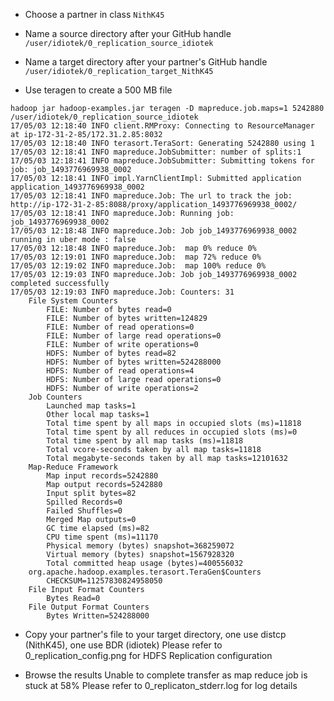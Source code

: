 * Choose a partner in class
<code>NithK45</code>

* Name a source directory after your GitHub handle
<code>/user/idiotek/0_replication_source_idiotek</code>

* Name a target directory after your partner's GitHub handle
<code>/user/idiotek/0_replication_target_NithK45</code>

* Use teragen to create a 500 MB file
```
hadoop jar hadoop-examples.jar teragen -D mapreduce.job.maps=1 5242880 /user/idiotek/0_replication_source_idiotek
17/05/03 12:18:40 INFO client.RMProxy: Connecting to ResourceManager at ip-172-31-2-85/172.31.2.85:8032
17/05/03 12:18:40 INFO terasort.TeraSort: Generating 5242880 using 1
17/05/03 12:18:41 INFO mapreduce.JobSubmitter: number of splits:1
17/05/03 12:18:41 INFO mapreduce.JobSubmitter: Submitting tokens for job: job_1493776969938_0002
17/05/03 12:18:41 INFO impl.YarnClientImpl: Submitted application application_1493776969938_0002
17/05/03 12:18:41 INFO mapreduce.Job: The url to track the job: http://ip-172-31-2-85:8088/proxy/application_1493776969938_0002/
17/05/03 12:18:41 INFO mapreduce.Job: Running job: job_1493776969938_0002
17/05/03 12:18:48 INFO mapreduce.Job: Job job_1493776969938_0002 running in uber mode : false
17/05/03 12:18:48 INFO mapreduce.Job:  map 0% reduce 0%
17/05/03 12:19:01 INFO mapreduce.Job:  map 72% reduce 0%
17/05/03 12:19:02 INFO mapreduce.Job:  map 100% reduce 0%
17/05/03 12:19:03 INFO mapreduce.Job: Job job_1493776969938_0002 completed successfully
17/05/03 12:19:03 INFO mapreduce.Job: Counters: 31
	File System Counters
		FILE: Number of bytes read=0
		FILE: Number of bytes written=124829
		FILE: Number of read operations=0
		FILE: Number of large read operations=0
		FILE: Number of write operations=0
		HDFS: Number of bytes read=82
		HDFS: Number of bytes written=524288000
		HDFS: Number of read operations=4
		HDFS: Number of large read operations=0
		HDFS: Number of write operations=2
	Job Counters 
		Launched map tasks=1
		Other local map tasks=1
		Total time spent by all maps in occupied slots (ms)=11818
		Total time spent by all reduces in occupied slots (ms)=0
		Total time spent by all map tasks (ms)=11818
		Total vcore-seconds taken by all map tasks=11818
		Total megabyte-seconds taken by all map tasks=12101632
	Map-Reduce Framework
		Map input records=5242880
		Map output records=5242880
		Input split bytes=82
		Spilled Records=0
		Failed Shuffles=0
		Merged Map outputs=0
		GC time elapsed (ms)=82
		CPU time spent (ms)=11170
		Physical memory (bytes) snapshot=368259072
		Virtual memory (bytes) snapshot=1567928320
		Total committed heap usage (bytes)=400556032
	org.apache.hadoop.examples.terasort.TeraGen$Counters
		CHECKSUM=11257830824958050
	File Input Format Counters 
		Bytes Read=0
	File Output Format Counters 
		Bytes Written=524288000
```

* Copy your partner's file to your target directory, one use distcp (NithK45), one use BDR (idiotek)
Please refer to 0_replication_config.png for HDFS Replication configuration

* Browse the results
Unable to complete transfer as map reduce job is stuck at 58%
Please refer to 0_replicaton_stderr.log for log details
